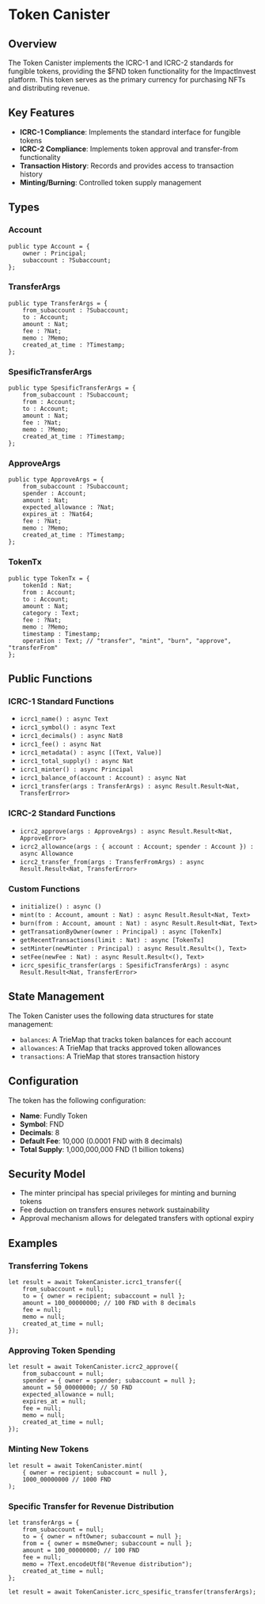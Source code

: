 # Token Canister

## Overview

The Token Canister implements the ICRC-1 and ICRC-2 standards for fungible tokens, providing the $FND token functionality for the ImpactInvest platform. This token serves as the primary currency for purchasing NFTs and distributing revenue.

## Key Features

- **ICRC-1 Compliance**: Implements the standard interface for fungible tokens
- **ICRC-2 Compliance**: Implements token approval and transfer-from functionality
- **Transaction History**: Records and provides access to transaction history
- **Minting/Burning**: Controlled token supply management

## Types

### Account

```motoko
public type Account = {
    owner : Principal;
    subaccount : ?Subaccount;
};
```

### TransferArgs

```motoko
public type TransferArgs = {
    from_subaccount : ?Subaccount;
    to : Account;
    amount : Nat;
    fee : ?Nat;
    memo : ?Memo;
    created_at_time : ?Timestamp;
};
```

### SpesificTransferArgs
```motoko
public type SpesificTransferArgs = {
    from_subaccount : ?Subaccount;
    from : Account;
    to : Account;
    amount : Nat;
    fee : ?Nat;
    memo : ?Memo;
    created_at_time : ?Timestamp;
};
```

### ApproveArgs

```motoko
public type ApproveArgs = {
    from_subaccount : ?Subaccount;
    spender : Account;
    amount : Nat;
    expected_allowance : ?Nat;
    expires_at : ?Nat64;
    fee : ?Nat;
    memo : ?Memo;
    created_at_time : ?Timestamp;
};
```

### TokenTx

```motoko
public type TokenTx = {
    tokenId : Nat;
    from : Account;
    to : Account;
    amount : Nat;
    category : Text;
    fee : ?Nat;
    memo : ?Memo;
    timestamp : Timestamp;
    operation : Text; // "transfer", "mint", "burn", "approve", "transferFrom"
};
```

## Public Functions

### ICRC-1 Standard Functions

- `icrc1_name() : async Text`
- `icrc1_symbol() : async Text`
- `icrc1_decimals() : async Nat8`
- `icrc1_fee() : async Nat`
- `icrc1_metadata() : async [(Text, Value)]`
- `icrc1_total_supply() : async Nat`
- `icrc1_minter() : async Principal`
- `icrc1_balance_of(account : Account) : async Nat`
- `icrc1_transfer(args : TransferArgs) : async Result.Result<Nat, TransferError>`

### ICRC-2 Standard Functions

- `icrc2_approve(args : ApproveArgs) : async Result.Result<Nat, ApproveError>`
- `icrc2_allowance(args : { account : Account; spender : Account }) : async Allowance`
- `icrc2_transfer_from(args : TransferFromArgs) : async Result.Result<Nat, TransferError>`

### Custom Functions

- `initialize() : async ()`
- `mint(to : Account, amount : Nat) : async Result.Result<Nat, Text>`
- `burn(from : Account, amount : Nat) : async Result.Result<Nat, Text>`
- `getTransationByOwner(owner : Principal) : async [TokenTx]`
- `getRecentTransactions(limit : Nat) : async [TokenTx]`
- `setMinter(newMinter : Principal) : async Result.Result<(), Text>`
- `setFee(newFee : Nat) : async Result.Result<(), Text>`
- `icrc_spesific_transfer(args : SpesificTransferArgs) : async Result.Result<Nat, TransferError>`

## State Management

The Token Canister uses the following data structures for state management:

- `balances`: A TrieMap that tracks token balances for each account
- `allowances`: A TrieMap that tracks approved token allowances
- `transactions`: A TrieMap that stores transaction history

## Configuration

The token has the following configuration:

- **Name**: Fundly Token
- **Symbol**: FND
- **Decimals**: 8
- **Default Fee**: 10,000 (0.0001 FND with 8 decimals)
- **Total Supply**: 1,000,000,000 FND (1 billion tokens)

## Security Model

- The minter principal has special privileges for minting and burning tokens
- Fee deduction on transfers ensures network sustainability
- Approval mechanism allows for delegated transfers with optional expiry

## Examples

### Transferring Tokens

```motoko
let result = await TokenCanister.icrc1_transfer({
    from_subaccount = null;
    to = { owner = recipient; subaccount = null };
    amount = 100_00000000; // 100 FND with 8 decimals
    fee = null;
    memo = null;
    created_at_time = null;
});
```

### Approving Token Spending

```motoko
let result = await TokenCanister.icrc2_approve({
    from_subaccount = null;
    spender = { owner = spender; subaccount = null };
    amount = 50_00000000; // 50 FND
    expected_allowance = null;
    expires_at = null;
    fee = null;
    memo = null;
    created_at_time = null;
});
```

### Minting New Tokens

```motoko
let result = await TokenCanister.mint(
    { owner = recipient; subaccount = null },
    1000_00000000 // 1000 FND
);
```

### Specific Transfer for Revenue Distribution 

```motoko
let transferArgs = {
    from_subaccount = null;
    to = { owner = nftOwner; subaccount = null };
    from = { owner = msmeOwner; subaccount = null };
    amount = 100_00000000; // 100 FND
    fee = null;
    memo = ?Text.encodeUtf8("Revenue distribution");
    created_at_time = null;
};

let result = await TokenCanister.icrc_spesific_transfer(transferArgs);
``` 